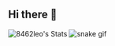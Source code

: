 ## Hi there 👋

![8462leo's Stats](https://github-readme-stats.vercel.app/api?username=8462leo&theme=blue-green&show_icons=true&hide_border=false&count_private=true)
![snake gif](https://github.com/8462leo/8462leo/blob/output/github-contribution-grid-snake.svg)
